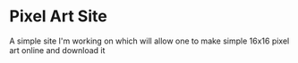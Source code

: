 # Pixel Art Site
A simple site I'm working on which will allow one to make simple 16x16 pixel art online and download it